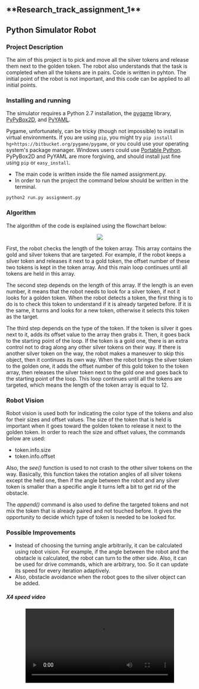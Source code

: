 <h2> **Research_track_assignment_1** </h2>

## Python Simulator Robot


### **Project Description** 

The aim of this project is to pick and move all the silver tokens and release them next to the golden token. The robot also understands that the task is completed when all the tokens are in pairs. Code is written in pyhton. The initial point of the robot is not important, and this code can be applied to all initial points. 



### **Installing and running**

The simulator requires a Python 2.7 installation, the [pygame](https://www.pygame.org/news) library, [PyPyBox2D](https://pypi.org/project/pypybox2d/2.1-r331/), and [PyYAML](https://pypi.org/project/PyYAML/).

Pygame, unfortunately, can be tricky (though not impossible) to install in virtual environments. If you are using ```pip```, you might try 
```pip install hg+https://bitbucket.org/pygame/pygame```, or you could use your operating system's package manager. Windows users could use [Portable Python](https://portablepython.com/). PyPyBox2D and PyYAML are more forgiving, and should install just fine using ```pip``` or ```easy_install```.

* The main code is written inside the file named assignment.py. 
* In order to run the project the command below should be written in the terminal.
```
python2 run.py assignment.py
```


### **Algorithm**

The algorithm of the code is explained using the flowchart below:

<p align="center">
  <img src="https://user-images.githubusercontent.com/51851879/199999145-ff04b822-7948-423d-b552-cf03cf22fec1.jpg">
</p>


First, the robot checks the length of the token array. This array contains the gold and silver tokens that are targeted. For example, if the robot keeps a silver token and releases it next to a gold token, the offset number of these two tokens is kept in the token array. And this main loop continues until all tokens are held in this array. 

The second step depends on the length of this array. If the length is an even number, it means that the robot needs to look for a silver token, if not it looks for a golden token. When the robot detects a token, the first thing is to do is to check this token to understand if it is already targeted before. If it is the same, it turns and looks for a new token, otherwise it selects this token as the target. 

The third step depends on the type of the token. If the token is silver it goes next to it, adds its offset value to the array then grabs it. Then, it goes back to the starting point of the loop. If the token is a gold one, there is an extra control not to drag along any other silver tokens on their way. If there is another silver token on the way, the robot makes a maneuver to skip this object, then it continues its own way. When the robot brings the silver token to the golden one, it adds the offset number of this gold token to the token array, then releases the silver token next to the gold one and goes back to the starting point of the loop. This loop continues until all the tokens are targeted, which means the length of the token array is equal to 12.

### **Robot Vision**

Robot vision is used both for indicating the color type of the tokens and also for their sizes and offset values. The size of the token that is held is important when it goes toward the golden token to release it next to the golden token. In order to reach the size and offset values, the commands below are used: 

* token.info.size 
* token.info.offset

Also, the *see()* function is used to not crash to the other silver tokens on the way. Basically, this function takes the rotation angles of all silver tokens except the held one, then if the angle between the robot and any silver token is smaller than a specific angle it turns left a bit to get rid of the obstacle.

The *append()* command is also used to define the targeted tokens and not mix the token that is already paired and not touched before. It gives the opportunity to decide which type of token is needed to be looked for. 

### **Possible Improvements**

* Instead of choosing the turning angle arbitrarily, it can be calculated using robot vision. For example, if the angle between the robot and the obstacle is calculated, the robot can turn to the other side. Also, it can be used for drive commands, which are arbitrary, too. So it can update its speed for every iteration adaptively.
* Also, obstacle avoidance when the robot goes to the silver object can be added. 


##### **X4 speed video**

<div align="center">
<video src="https://user-images.githubusercontent.com/51851879/200179212-cfd08772-8069-420a-a3cc-52b33b89f074.mp4" width=400/>
